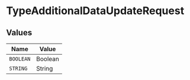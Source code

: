 # TypeAdditionalDataUpdateRequest


## Values

| Name      | Value     |
| --------- | --------- |
| `BOOLEAN` | Boolean   |
| `STRING`  | String    |